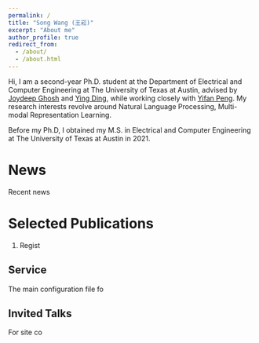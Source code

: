 ```yaml
---
permalink: /
title: "Song Wang (王崧)"
excerpt: "About me"
author_profile: true
redirect_from: 
  - /about/
  - /about.html
---
```


Hi, I am a second-year Ph.D. student at the Department of Electrical and Computer Engineering at The University of Texas at Austin, advised by [Joydeep Ghosh](https://www.ece.utexas.edu/people/faculty/joydeep-ghosh) and [Ying Ding](https://yingding.ischool.utexas.edu/), while working closely with [Yifan Peng](https://pengyifan.com/). My research interests revolve around Natural Language Processing, Multi-modal Representation Learning. 

Before my Ph.D, I obtained my M.S. in Electrical and Computer Engineering at The University of Texas at Austin in 2021.

News
======
Recent news


Selected Publications
======
1. Regist


Service
------
The main configuration file fo

Invited Talks
------
For site co